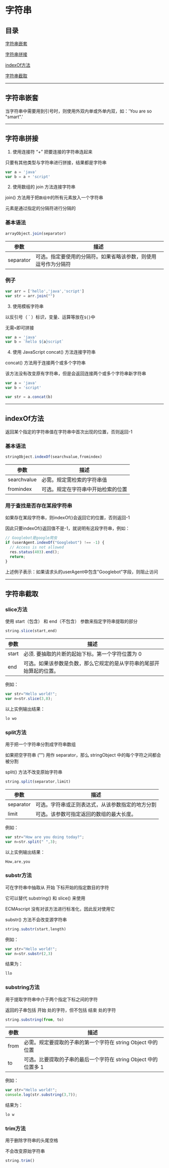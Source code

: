 # 字符串

## 目录

[字符串嵌套](#jump1)

[字符串拼接](#jump2)

[indexOf方法](#jump3)

[字符串截取](#jump4)

---	

<span id="jump1"></span>

## 字符串嵌套

当字符串中需要用到引号时，则使用外双内单或外单内双，如：'You are so "smart".'

---	

<span id="jump2"></span>

## 字符串拼接
    
1. 使用连接符 “+” 把要连接的字符串连起来

只要有其他类型与字符串进行拼接，结果都是字符串

```javascript
var a = 'java'
var b = a + 'script'
```

2. 使用数组的 join 方法连接字符串

join() 方法用于把```数组中```的所有元素放入一个字符串

元素是通过指定的分隔符进行分隔的

### 基本语法

```javascript
arrayObject.join(separator)
```

| 参数 | 描述 |
| --- | --- |
| separator | 可选。指定要使用的分隔符。如果省略该参数，则使用逗号作为分隔符 |

### 例子

```javascript
var arr = ['hello','java','script']
var str = arr.join("")
```

3. 使用模板字符串

以反引号（ ` ）标识，变量、运算等放在```${}```中

无需```+```即可拼接

```javascript
var a = 'java'
var b = `hello ${a}script`
```

4. 使用 JavaScript concat() 方法连接字符串

concat() 方法用于连接两个或多个字符串

该方法没有改变原有字符串，但是会返回连接两个或多个字符串新字符串

```javascript
var a = 'java'
var b = 'script'

var str = a.concat(b)
```

---	

<span id="jump3"></span>

## indexOf方法

返回某个指定的字符串值在字符串中首次出现的位置，否则返回-1

### 基本语法

```javascript
stringObject.indexOf(searchvalue,fromindex)
```

| 参数 | 描述 |
| --- | --- |
| searchvalue | 必需。规定需检索的字符串值 |
| fromindex | 可选。规定在字符串中开始检索的位置 |

### 用于查找是否存在某段字符串

如果存在某段字符串，则indexOf()会返回它的位置，否则返回-1

因此只要indexOf()返回值不是-1，就说明有这段字符串，例如：

```javascript
// Googlebot是google爬虫
if (userAgent.indexOf("Googlebot") !== -1) {
  // Access is not allowed
  res.status(403).end();
  return;
}
```
上述例子表示：如果请求头的userAgent中包含"Googlebot"字段，则阻止访问

---

<span id="jump4"></span>

## 字符串截取

### slice方法

使用 start（包含） 和 end（不包含） 参数来指定字符串提取的部分

```javascript
string.slice(start,end)
```

| 参数 | 描述 |
| --- | --- |
| start | 必须. 要抽取的片断的起始下标。第一个字符位置为 0 |
| end | 可选。如果该参数是负数，那么它规定的是从字符串的尾部开始算起的位置。 |

例如：

```javascript
var str="Hello world!";
var n=str.slice(3,8);
```

以上实例输出结果：

```javascript
lo wo
```

### split方法

用于把一个字符串分割成字符串数组

如果把空字符串 ("") 用作 separator，那么 stringObject 中的每个字符之间都会被分割

split() 方法不改变原始字符串

```javascript
string.split(separator,limit)
```

| 参数 | 描述 |
| --- | --- |
| separator | 可选。字符串或正则表达式，从该参数指定的地方分割 |
| limit | 可选。该参数可指定返回的数组的最大长度。 |

例如：

```javascript
var str="How are you doing today?";
var n=str.split(" ",3);
```

以上实例输出结果：


```javascript
How,are,you
```

### substr方法

可在字符串中抽取从 开始 下标开始的指定数目的字符

它可以替代 substring() 和 slice() 来使用

ECMAscript 没有对该方法进行标准化，因此反对使用它

substr() 方法不会改变源字符串

```javascript
string.substr(start,length)
```

例如：

```javascript
var str="Hello world!";
var n=str.substr(2,3)
```

结果为：

```javascript
llo
```

### substring方法

用于提取字符串中介于两个指定下标之间的字符

返回的子串包括 开始 处的字符，但不包括 结束 处的字符

```javascript
string.substring(from, to)
```

| 参数 | 描述 |
| --- | --- |
| from | 必需。规定要提取的子串的第一个字符在 string Object 中的位置 |
| to | 可选。比要提取的子串的最后一个字符在 string Object 中的位置多 1 |

例如：

```javascript
var str="Hello world!";
console.log(str.substring(3,7));
```

结果为：

```javascript
lo w
```

### trim方法

用于删除字符串的头尾空格

不会改变原始字符串

```javascript
string.trim()
```
